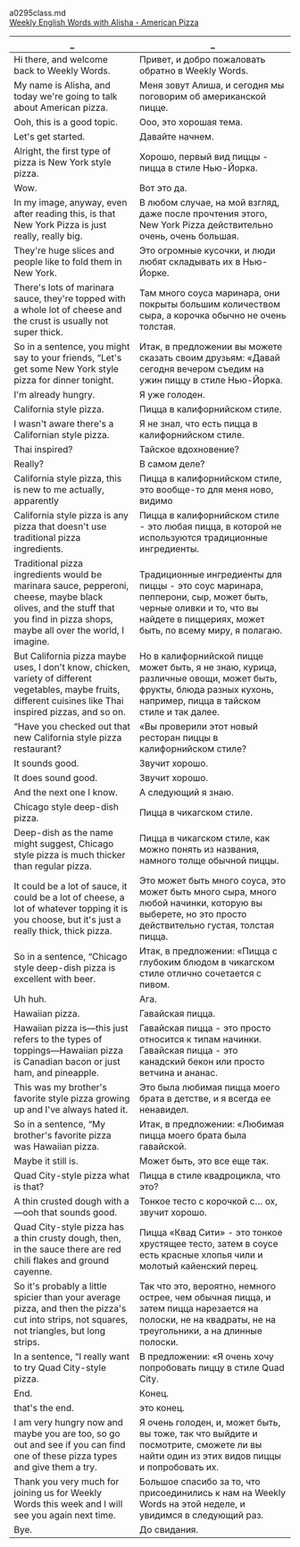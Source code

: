 a0295class.md    
[Weekly English Words with Alisha - American Pizza](https://www.youtube.com/watch?v=5579WYrxbhc)  




_|_
--|--
Hi there, and welcome back to Weekly Words.|Привет, и добро пожаловать обратно в Weekly Words.
My name is Alisha, and today we're going to talk about American pizza.|Меня зовут Алиша, и сегодня мы поговорим об американской пицце.
Ooh, this is a good topic.|Ооо, это хорошая тема.
Let's get started.|Давайте начнем.
Alright, the first type of pizza is New York style pizza.|Хорошо, первый вид пиццы - пицца в стиле Нью-Йорка.
Wow.|Вот это да.
In my image, anyway, even after reading this, is that New York Pizza is just really, really big.|В любом случае, на мой взгляд, даже после прочтения этого, New York Pizza действительно очень, очень большая.
They're huge slices and people like to fold them in New York.|Это огромные кусочки, и люди любят складывать их в Нью-Йорке.
There's lots of marinara sauce, they're topped with a whole lot of cheese and the crust is usually not super thick.|Там много соуса маринара, они покрыты большим количеством сыра, а корочка обычно не очень толстая.
So in a sentence, you might say to your friends, “Let's get some New York style pizza for dinner tonight.|Итак, в предложении вы можете сказать своим друзьям: «Давай сегодня вечером съедим на ужин пиццу в стиле Нью-Йорка.
I'm already hungry.|Я уже голоден.
California style pizza.|Пицца в калифорнийском стиле.
I wasn't aware there's a Californian style pizza.|Я не знал, что есть пицца в калифорнийском стиле.
Thai inspired?|Тайское вдохновение?
Really?|В самом деле?
California style pizza, this is new to me actually, apparently|Пицца в калифорнийском стиле, это вообще-то для меня ново, видимо
California style pizza is any pizza that doesn't use traditional pizza ingredients.|Пицца в калифорнийском стиле - это любая пицца, в которой не используются традиционные ингредиенты.
Traditional pizza ingredients would be marinara sauce, pepperoni, cheese, maybe black olives, and the stuff that you find in pizza shops, maybe all over the world, I imagine.|Традиционные ингредиенты для пиццы - это соус маринара, пепперони, сыр, может быть, черные оливки и то, что вы найдете в пиццериях, может быть, по всему миру, я полагаю.
But California pizza maybe uses, I don't know, chicken, variety of different vegetables, maybe fruits, different cuisines like Thai inspired pizzas, and so on.|Но в калифорнийской пицце может быть, я не знаю, курица, различные овощи, может быть, фрукты, блюда разных кухонь, например, пицца в тайском стиле и так далее.
“Have you checked out that new California style pizza restaurant?|«Вы проверили этот новый ресторан пиццы в калифорнийском стиле?
It sounds good.|Звучит хорошо.
It does sound good.|Звучит хорошо.
And the next one I know.|А следующий я знаю.
Chicago style deep-dish pizza.|Пицца в чикагском стиле.
Deep-dish as the name might suggest, Chicago style pizza is much thicker than regular pizza.|Пицца в чикагском стиле, как можно понять из названия, намного толще обычной пиццы.
It could be a lot of sauce, it could be a lot of cheese, a lot of whatever topping it is you choose, but it's just a really thick, thick pizza.|Это может быть много соуса, это может быть много сыра, много любой начинки, которую вы выберете, но это просто действительно густая, толстая пицца.
So in a sentence, “Chicago style deep-dish pizza is excellent with beer.|Итак, в предложении: «Пицца с глубоким блюдом в чикагском стиле отлично сочетается с пивом.
Uh huh.|Ага.
Hawaiian pizza.|Гавайская пицца.
Hawaiian pizza is—this just refers to the types of toppings—Hawaiian pizza is Canadian bacon or just ham, and pineapple.|Гавайская пицца - это просто относится к типам начинки. Гавайская пицца - это канадский бекон или просто ветчина и ананас.
This was my brother's favorite style pizza growing up and I've always hated it.|Это была любимая пицца моего брата в детстве, и я всегда ее ненавидел.
So in a sentence, “My brother's favorite pizza was Hawaiian pizza.|Итак, в предложении: «Любимая пицца моего брата была гавайской.
Maybe it still is.|Может быть, это все еще так.
Quad City-style pizza what is that?|Пицца в стиле квадроцикла, что это?
A thin crusted dough with a—ooh that sounds good.|Тонкое тесто с корочкой с… ох, звучит хорошо.
Quad City-style pizza has a thin crusty dough, then, in the sauce there are red chili flakes and ground cayenne.|Пицца «Квад Сити» - это тонкое хрустящее тесто, затем в соусе есть красные хлопья чили и молотый кайенский перец.
So it's probably a little spicier than your average pizza, and then the pizza's cut into strips, not squares, not triangles, but long strips.|Так что это, вероятно, немного острее, чем обычная пицца, и затем пицца нарезается на полоски, не на квадраты, не на треугольники, а на длинные полоски.
In a sentence, “I really want to try Quad City-style pizza.|В предложении: «Я очень хочу попробовать пиццу в стиле Quad City.
End.|Конец.
that's the end.|это конец.
I am very hungry now and maybe you are too, so go out and see if you can find one of these pizza types and give them a try.|Я очень голоден, и, может быть, вы тоже, так что выйдите и посмотрите, сможете ли вы найти один из этих видов пиццы и попробовать их.
Thank you very much for joining us for Weekly Words this week and I will see you again next time.|Большое спасибо за то, что присоединились к нам на Weekly Words на этой неделе, и увидимся в следующий раз.
Bye.|До свидания.
